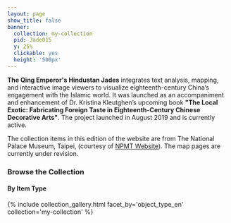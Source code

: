 ```yaml
---
layout: page
show_title: false
banner:
  collection: my-collection
  pid: Jade015
  y: 25%
  clickable: yes
  height: '500px'
---
```


__The Qing Emperor's Hindustan Jades__ integrates text analysis, mapping, and
interactive image viewers to visualize eighteenth-century China’s engagement
with the Islamic world. It was launched as an accompaniment and enhancement
of Dr. Kristina Kleutghen’s upcoming book __"The Local Exotic: Fabricating Foreign Taste in Eighteenth-Century Chinese Decorative Arts"__. The project launched in August 2019 and is currently active.

The collection items in this edition of the website are from The National Palace Museum, Taipei, (courtesy of [NPMT Website](https://www.npm.gov.tw/?l=2)). The map pages are currently under revision.

### Browse the Collection

#### By Item Type
{% include collection_gallery.html facet_by='object_type_en'
collection='my-collection' %}
